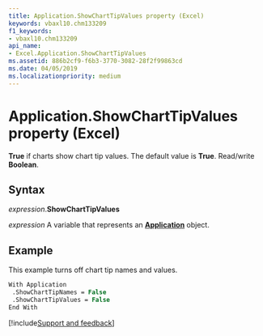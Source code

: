 ```yaml
---
title: Application.ShowChartTipValues property (Excel)
keywords: vbaxl10.chm133209
f1_keywords:
- vbaxl10.chm133209
api_name:
- Excel.Application.ShowChartTipValues
ms.assetid: 886b2cf9-f6b3-3770-3082-28f2f99863cd
ms.date: 04/05/2019
ms.localizationpriority: medium
---
```



# Application.ShowChartTipValues property (Excel)

**True** if charts show chart tip values. The default value is **True**. Read/write **Boolean**.


## Syntax

_expression_.**ShowChartTipValues**

_expression_ A variable that represents an **[Application](Excel.Application(object).md)** object.


## Example

This example turns off chart tip names and values.

```vb
With Application 
 .ShowChartTipNames = False 
 .ShowChartTipValues = False 
End With
```




[!include[Support and feedback](~/includes/feedback-boilerplate.md)]